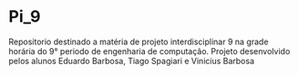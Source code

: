 # Pi_9
Repositorio destinado a matéria de projeto interdisciplinar 9 na grade horária do 9° periodo de engenharia de computação. Projeto desenvolvido pelos alunos Eduardo Barbosa, Tiago Spagiari e Vinicius Barbosa
